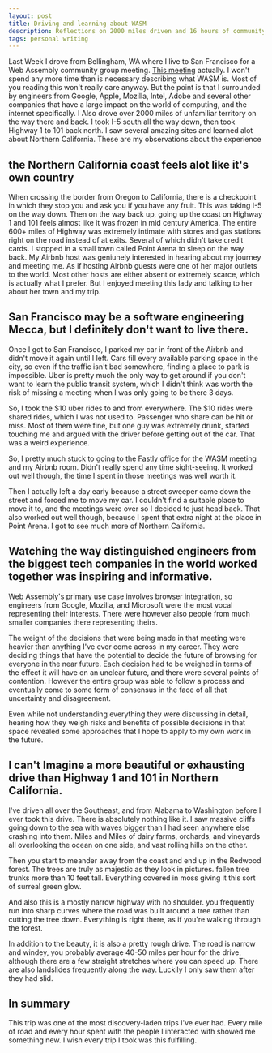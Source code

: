 ```yaml
---
layout: post
title: Driving and learning about WASM
description: Reflections on 2000 miles driven and 16 hours of community group meetings attended
tags: personal writing
---
```


Last Week I drove from Bellingham, WA where I live to San Francisco for a Web Assembly community group meeting.  [This meeting](https://github.com/WebAssembly/meetings/blob/master/2018/CG-04.md) actually. I won't spend any more time than is necessary describing what WASM is.  Most of you reading this won't really care anyway.  But the point is that I surrounded by engineers from Google, Apple, Mozilla, Intel, Adobe and several other companies that have a large impact on the world of computing, and the internet specifically.  I Also drove over 2000 miles of unfamiliar territory on the way there and back.  I took I-5 south all the way down, then took Highway 1 to 101 back north.  I saw several amazing sites and learned alot about Northern California.  These are my observations about the experience

## the Northern California coast feels alot like it's own country

When crossing the border from Oregon to California, there is a checkpoint in which they stop you and ask you if you have any fruit.  This was taking I-5 on the way down. Then on the way back up, going up the coast on Highway 1 and 101 feels almost like it was frozen in mid century America.  The entire 600+ miles of Highway was extremely intimate with stores and gas stations right on the road instead of at exits.  Several of which didn't take credit cards.  I stopped in a small town called Point Arena to sleep on the way back. My Airbnb host was geniunely interested in hearing about my journey and meeting me.  As if hosting Airbnb guests were one of her major outlets to the world.  Most other hosts are either absent or extremely scarce, which is actually what I prefer. But I enjoyed meeting this lady and talking to her about her town and my trip.

## San Francisco may be a software engineering Mecca, but I definitely don't want to live there.

Once I got to San Francisco, I parked my car in front of the Airbnb and didn't move it again until I left.  Cars fill every available parking space in the city, so even if the traffic isn't bad somewhere, finding a place to park is impossible.  Uber is pretty much the only way to get around if you don't want to learn the public transit system, which I didn't think was worth the risk of missing a meeting when I was only going to be there 3 days.

So, I took the $10 uber rides to and from everywhere.  The $10 rides were shared rides, which I was not used to.  Passenger who share can be hit or miss.  Most of them were fine, but one guy was extremely drunk, started touching me and argued with the driver before getting out of the car.  That was a weird experience.

So, I pretty much stuck to going to the [Fastly](https://www.fastly.com/) office for the WASM meeting and my Airbnb room.  Didn't really spend any time sight-seeing. It worked out well though, the time I spent in those meetings was well worth it.

Then I actually left a day early because a street sweeper came down the street and forced me to move my car. I couldn't find a suitable place to move it to, and the meetings were over so I decided to just head back.  That also worked out well though, because I spent that extra night at the place in Point Arena.  I got to see much more of Northern California.

## Watching the way distinguished engineers from the biggest tech companies in the world worked together was inspiring and informative.

Web Assembly's primary use case involves browser integration, so engineers from Google, Mozilla, and Microsoft were the most vocal representing their interests.  There were however also people from much smaller companies there representing theirs.


The weight of the decisions that were being made in that meeting were heavier than anything I've ever come across in my career.  They were deciding things that have the potential to decide the future of browsing for everyone in the near future.  Each decision had to be weighed in terms of the effect it will have on an unclear future, and there were several points of contention.  However the entire group was able to follow a process and eventually come to some form of consensus in the face of all that uncertainty and disagreement.

Even while not understanding everything they were discussing in detail, hearing how they weigh risks and benefits of possible decisions in that space revealed some approaches that I hope to apply to my own work in the future.

## I can't Imagine a more beautiful or exhausting drive than Highway 1 and 101 in Northern California.

I've driven all over the Southeast, and from Alabama to Washington before I ever took this drive. There is absolutely nothing like it.  I saw massive cliffs going down to the sea with waves bigger than I had seen anywhere else crashing into them.  Miles and Miles of dairy farms, orchards, and vineyards all overlooking the ocean on one side, and vast rolling hills on the other.

Then you start to meander away from the coast and end up in the Redwood forest.  The trees are truly as majestic as they look in pictures.  fallen tree trunks more than 10 feet tall.  Everything covered in moss giving it this sort of surreal green glow.

And also this is a mostly narrow highway with no shoulder.  you frequently run into sharp curves where the road was built around a tree rather than cutting the tree down.  Everything is right there, as if you're walking through the forest.

In addition to the beauty, it is also a pretty rough drive.  The road is narrow and windey, you probably average 40-50 miles per hour for the drive, although there are a few straight stretches where you can speed up. There are also landslides frequently along the way.  Luckily I only saw them after they had slid.


## In summary

This trip was one of the most discovery-laden trips I've ever had.  Every mile of road and every hour spent with the people I interacted with showed me something new.  I wish every trip I took was this fulfilling.
